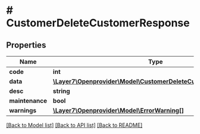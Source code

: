 # # CustomerDeleteCustomerResponse

## Properties

Name | Type | Description | Notes
------------ | ------------- | ------------- | -------------
**code** | **int** |  | [optional]
**data** | [**\Layer7\Openprovider\Model\CustomerDeleteCustomerResponseData**](CustomerDeleteCustomerResponseData.md) |  | [optional]
**desc** | **string** |  | [optional]
**maintenance** | **bool** |  | [optional]
**warnings** | [**\Layer7\Openprovider\Model\ErrorWarning[]**](ErrorWarning.md) |  | [optional]

[[Back to Model list]](../../README.md#models) [[Back to API list]](../../README.md#endpoints) [[Back to README]](../../README.md)
